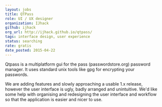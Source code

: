 ```yaml
---
layout: jobs
title: QTPass
role: UI / UX designer
organization: IJhack
github: ijhack
org_url: http://ijhack.github.io/qtpass/
tags: interface design, user experience
status: searching
rate: gratis
date_posted: 2015-04-22
---
```


Qtpass is a multiplatform gui for the pass (passwordstore.org) password manager. It uses standard unix tools like gpg for encrypting your passwords.

We are adding features and slowly approaching a usable 1.x release, however the user interface is ugly, badly arranged and unintuitive. We'd like some help with organising and redesigning the user interface and workflow so that the application is easier and nicer to use.
